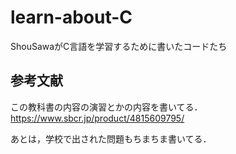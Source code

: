 # learn-about-C
ShouSawaがC言語を学習するために書いたコードたち

## 参考文献
この教科書の内容の演習とかの内容を書いてる．
https://www.sbcr.jp/product/4815609795/

あとは，学校で出された問題もちまちま書いてる．
